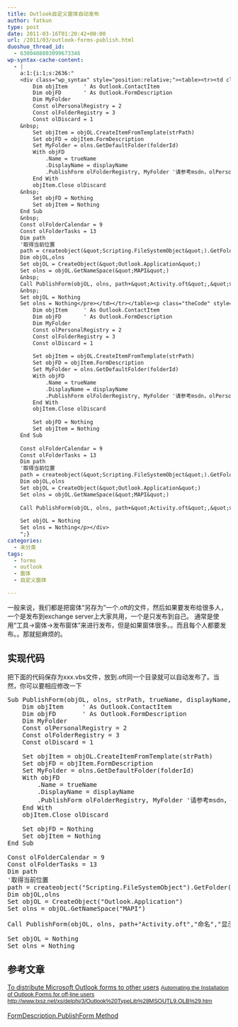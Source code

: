 ```yaml
---
title: Outlook自定义窗体自动发布
author: fatkun
type: post
date: 2011-03-16T01:20:42+00:00
url: /2011/03/outlook-forms-publish.html
duoshuo_thread_id:
  - 6300408803099673346
wp-syntax-cache-content:
  - |
    a:1:{i:1;s:2636:"
    <div class="wp_syntax" style="position:relative;"><table><tr><td class="code"><pre class="vbs" style="font-family:monospace;">Sub PublishForm(objOL, olns, strPath, trueName, displayName, folderId)
        Dim objItem     ' As Outlook.ContactItem
        Dim objFD       ' As Outlook.FormDescription
        Dim MyFolder
        Const olPersonalRegistry = 2
        Const olFolderRegistry = 3
        Const olDiscard = 1
    &nbsp;
        Set objItem = objOL.CreateItemFromTemplate(strPath)
        Set objFD = objItem.FormDescription
        Set MyFolder = olns.GetDefaultFolder(folderId)
        With objFD
        	.Name = trueName
            .DisplayName = displayName
            .PublishForm olFolderRegistry, MyFolder '请参考msdn，olPersonalRegistry 是发布到personal文件夹
        End With
        objItem.Close olDiscard
    &nbsp;
        Set objFD = Nothing
        Set objItem = Nothing
    End Sub
    &nbsp;
    Const olFolderCalendar = 9
    Const olFolderTasks = 13
    Dim path
    '取得当前位置
    path = createobject(&quot;Scripting.FileSystemObject&quot;).GetFolder(&quot;.&quot;).Path+&quot;\&quot;
    Dim objOL,olns
    Set objOL = CreateObject(&quot;Outlook.Application&quot;)
    Set olns = objOL.GetNameSpace(&quot;MAPI&quot;)
    &nbsp;
    Call PublishForm(objOL, olns, path+&quot;Activity.oft&quot;,&quot;命名&quot;,&quot;显示名称&quot;,olFolderTasks)
    &nbsp;
    Set objOL = Nothing
    Set olns = Nothing</pre></td></tr></table><p class="theCode" style="display:none;">Sub PublishForm(objOL, olns, strPath, trueName, displayName, folderId)
        Dim objItem     ' As Outlook.ContactItem
        Dim objFD       ' As Outlook.FormDescription
        Dim MyFolder
        Const olPersonalRegistry = 2
        Const olFolderRegistry = 3
        Const olDiscard = 1
    
        Set objItem = objOL.CreateItemFromTemplate(strPath)
        Set objFD = objItem.FormDescription
        Set MyFolder = olns.GetDefaultFolder(folderId)
        With objFD
        	.Name = trueName
            .DisplayName = displayName
            .PublishForm olFolderRegistry, MyFolder '请参考msdn，olPersonalRegistry 是发布到personal文件夹
        End With
        objItem.Close olDiscard
    
        Set objFD = Nothing
        Set objItem = Nothing
    End Sub
    
    Const olFolderCalendar = 9
    Const olFolderTasks = 13
    Dim path
    '取得当前位置
    path = createobject(&quot;Scripting.FileSystemObject&quot;).GetFolder(&quot;.&quot;).Path+&quot;\&quot;
    Dim objOL,olns
    Set objOL = CreateObject(&quot;Outlook.Application&quot;)
    Set olns = objOL.GetNameSpace(&quot;MAPI&quot;)
    
    Call PublishForm(objOL, olns, path+&quot;Activity.oft&quot;,&quot;命名&quot;,&quot;显示名称&quot;,olFolderTasks)
    
    Set objOL = Nothing
    Set olns = Nothing</p></div>
    ";}
categories:
  - 未分类
tags:
  - forms
  - outlook
  - 窗体
  - 自定义窗体

---
```

一般来说，我们都是把窗体“另存为”一个.oft的文件，然后如果要发布给很多人，一个是发布到exchange server上大家共用，一个是只发布到自己。
通常是使用“工具->窗体->发布窗体”来进行发布，但是如果窗体很多。。而且每个人都要发布。。那就挺麻烦的。
## 实现代码

把下面的代码保存为xxx.vbs文件，放到.oft同一个目录就可以自动发布了。当然，你可以要相应修改一下
<pre escaped="true" lang="vbs">Sub PublishForm(objOL, olns, strPath, trueName, displayName, folderId)
    Dim objItem     ' As Outlook.ContactItem
    Dim objFD       ' As Outlook.FormDescription
    Dim MyFolder
    Const olPersonalRegistry = 2
    Const olFolderRegistry = 3
    Const olDiscard = 1

    Set objItem = objOL.CreateItemFromTemplate(strPath)
    Set objFD = objItem.FormDescription
    Set MyFolder = olns.GetDefaultFolder(folderId)
    With objFD
    	.Name = trueName
        .DisplayName = displayName
        .PublishForm olFolderRegistry, MyFolder '请参考msdn，olPersonalRegistry 是发布到personal文件夹
    End With
    objItem.Close olDiscard

    Set objFD = Nothing
    Set objItem = Nothing
End Sub

Const olFolderCalendar = 9
Const olFolderTasks = 13
Dim path
'取得当前位置
path = createobject("Scripting.FileSystemObject").GetFolder(".").Path+"\"
Dim objOL,olns
Set objOL = CreateObject("Outlook.Application")
Set olns = objOL.GetNameSpace("MAPI")

Call PublishForm(objOL, olns, path+"Activity.oft","命名","显示名称",olFolderTasks)

Set objOL = Nothing
Set olns = Nothing</pre>
## 参考文章

[To distribute Microsoft Outlook forms to other users][1]
<span style="font-family: Verdana, Arial, Helvetica; font-size: small;"><a href="http://www.outlookexchange.com/articles/home/wisniewski01.asp">Automating the Installation of Outlook Forms for off-line users</a></span>
<span style="font-family: Verdana, Arial, Helvetica; font-size: small;"><a href="http://www.txsz.net/xs/delphi/3/Outlook%20TypeLib%28MSOUTL9.OLB%29.htm">http://www.txsz.net/xs/delphi/3/Outlook%20TypeLib%28MSOUTL9.OLB%29.htm</a><br /> </span>  
[FormDescription.PublishForm Method][2]

 [1]: http://www.outlookcode.com/article.aspx?id=27
 [2]: http://msdn.microsoft.com/zh-cn/library/microsoft.office.interop.outlook.formdescription.publishform.aspx